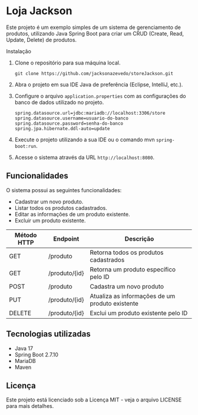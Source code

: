 # Loja Jackson
Este projeto é um exemplo simples de um sistema de gerenciamento de produtos, utilizando Java Spring Boot para criar um CRUD (Create, Read, Update, Delete) de produtos.

Instalação
1. Clone o repositório para sua máquina local.
    ````
    git clone https://github.com/jacksonazevedo/storeJackson.git
    ````    
2. Abra o projeto em sua IDE Java de preferência (Eclipse, IntelliJ, etc.).
3. Configure o arquivo `application.properties` com as configurações do banco de dados utilizado no projeto.

    ````
    spring.datasource.url=jdbc:mariadb://localhost:3306/store
    spring.datasource.username=usuario-do-banco
    spring.datasource.password=senha-do-banco
    spring.jpa.hibernate.ddl-auto=update
    ````
4. Execute o projeto utilizando a sua IDE ou o comando mvn `spring-boot:run`.
5. Acesse o sistema através da URL `http://localhost:8080`.

## Funcionalidades
O sistema possui as seguintes funcionalidades:

* Cadastrar um novo produto.
* Listar todos os produtos cadastrados.
* Editar as informações de um produto existente.
* Excluir um produto existente.

| Método HTTP	| Endpoint | Descrição |
|--------|----------|----------|
| GET |	/produto |	Retorna todos os produtos cadastrados |
| GET |	/produto/{id} |	Retorna um produto específico pelo ID |
| POST |	/produto |	Cadastra um novo produto |
| PUT |	/produto/{id} |	Atualiza as informações de um produto existente |
| DELETE |	/produto/{id} |	Exclui um produto existente pelo ID |


## Tecnologias utilizadas

* Java 17
* Spring Boot 2.7.10
* MariaDB
* Maven 

## Licença
Este projeto está licenciado sob a Licença MIT - veja o arquivo LICENSE para mais detalhes.
